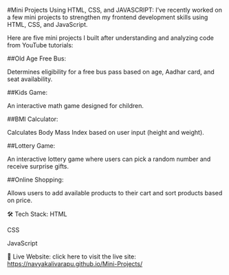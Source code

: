 #Mini Projects Using HTML, CSS, and JAVASCRIPT:
I’ve recently worked on a few mini projects to strengthen my frontend development skills using HTML, CSS, and JavaScript.

Here are five mini projects I built after understanding and analyzing code from YouTube tutorials:

##Old Age Free Bus:

Determines eligibility for a free bus pass based on age, Aadhar card, and seat availability.

##Kids Game:

An interactive math game designed for children.

##BMI Calculator:

Calculates Body Mass Index based on user input (height and weight).

##Lottery Game:

An interactive lottery game where users can pick a random number and receive surprise gifts.

##Online Shopping:

Allows users to add available products to their cart and sort products based on price.

🛠️ Tech Stack:
HTML

CSS

JavaScript

🔗 Live Website:
  click here to visit the live site:
  https://navyakalivarapu.github.io/Mini-Projects/



